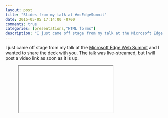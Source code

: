```yaml
---
layout: post
title: "Slides from my talk at #msEdgeSummit"
date: 2015-05-05 17:14:00 -0700
comments: true
categories: [presentations,"HTML forms"]
description: "I just came off stage from my talk at the Microsoft Edge Web Summit and I wanted to share the deck with you. The talk was live-streamed, but I will post a video link as soon as it is up."
---
```


I just came off stage from my talk at the [Microsoft Edge Web Summit](http://devchannel.modern.ie/websummit2015) and I wanted to share the deck with you. The talk was live-streamed, but I will post a video link as soon as it is up.

<!-- more -->

<figure class="video-embed video-embed--16x9">  
<iframe class="video-embed__video" src="//www.slideshare.net/slideshow/embed_code/key/H1xKkpN0KIoXq3"></iframe>  
</figure>